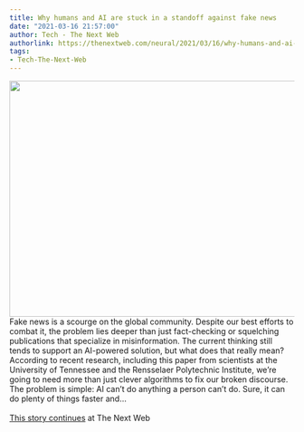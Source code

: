 ```yaml
---
title: Why humans and AI are stuck in a standoff against fake news
date: "2021-03-16 21:57:00"
author: Tech - The Next Web
authorlink: https://thenextweb.com/neural/2021/03/16/why-humans-and-ai-are-stuck-in-a-standoff-against-fake-news/
tags:
- Tech-The-Next-Web
---
```

<img src="https://cdn0.tnwcdn.com/wp-content/blogs.dir/1/files/2018/08/fakenews-796x417.jpg" width="796" height="417"><br />Fake news is a scourge on the global community. Despite our best efforts to combat it, the problem lies deeper than just fact-checking or squelching publications that specialize in misinformation. The current thinking still tends to support an AI-powered solution, but what does that really mean? According to recent research, including this paper from scientists at the University of Tennessee and the Rensselaer Polytechnic Institute, we’re going to need more than just clever algorithms to fix our broken discourse. The problem is simple: AI can’t do anything a person can’t do. Sure, it can do plenty of things faster and&#8230; <br><br><a href="https://thenextweb.com/neural/2021/03/16/why-humans-and-ai-are-stuck-in-a-standoff-against-fake-news/?utm_source=social&#038;utm_medium=feed&#038;utm_campaign=profeed">This story continues</a> at The Next Web